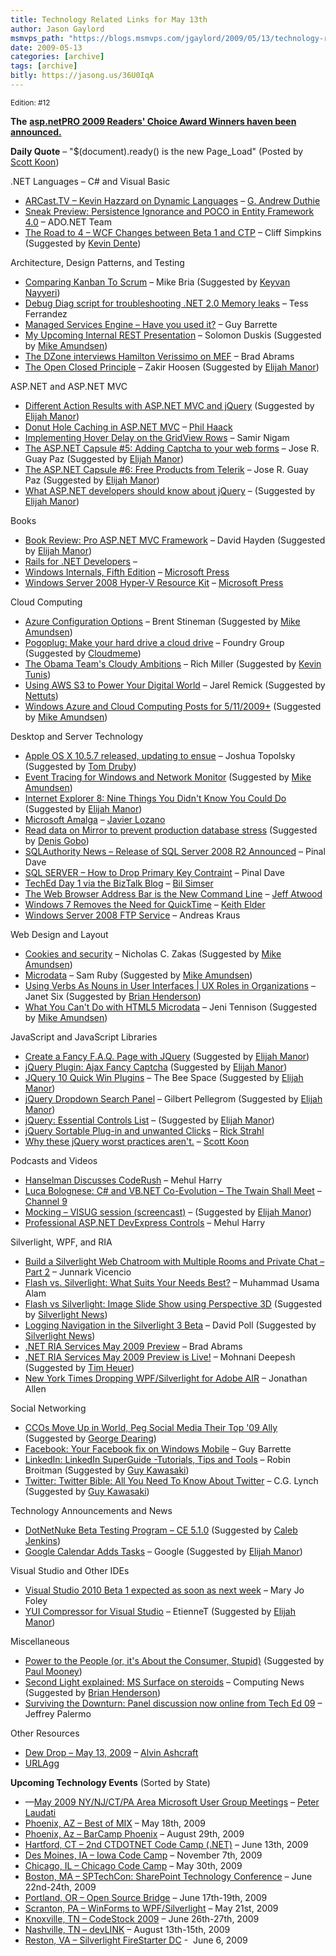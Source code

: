 ```yaml
---
title: Technology Related Links for May 13th
author: Jason Gaylord
msmvps_path: "https://blogs.msmvps.com/jgaylord/2009/05/13/technology-related-links-for-may-13th/"
date: 2009-05-13
categories: [archive]
tags: [archive]
bitly: https://jasong.us/36U0IqA
---
```


<small>Edition: #12</small>

**The** [**asp.netPRO 2009 Readers' Choice Award Winners haven been announced.**](http://www.aspnetpro.com/articles/2009/05/asp200905rca_f/asp200905rca_f.asp)

**Daily Quote** – "$(document).ready() is the new Page\_Load" (Posted by [Scott Koon](http://twitter.com/lazycoder))

.NET Languages – C# and Visual Basic

-   [ARCast.TV – Kevin Hazzard on Dynamic Languages](http://blogs.msdn.com/gduthie/archive/2009/05/12/arcast-tv-kevin-hazzard-on-dynamic-languages.aspx) – [G. Andrew Duthie](http://twitter.com/devhammer)
-   [Sneak Preview: Persistence Ignorance and POCO in Entity Framework 4.0](http://blogs.msdn.com/adonet/archive/2009/05/11/sneak-preview-persistence-ignorance-and-poco-in-entity-framework-4-0.aspx) – ADO.NET Team
-   [The Road to 4 – WCF Changes between Beta 1 and CTP](http://blogs.msdn.com/endpoint/archive/2009/05/07/the-road-to-4-wcf-changes-between-beta-1-and-ctp.aspx) – Cliff Simpkins (Suggested by [Kevin Dente](http://twitter.com/kevindente))

Architecture, Design Patterns, and Testing

-   [Comparing Kanban To Scrum](http://www.infoq.com/news/2009/05/kniberg-kanban-v-scrum) – Mike Bria (Suggested by [Keyvan Nayyeri](http://twitter.com/keyvan))
-   [Debug Diag script for troubleshooting .NET 2.0 Memory leaks](http://blogs.msdn.com/tess/archive/2009/05/12/debug-diag-script-for-troubleshooting-net-2-0-memory-leaks.aspx) – Tess Ferrandez
-   [Managed Services Engine – Have you used it?](http://weblogs.asp.net/guybarrette/archive/2009/05/12/managed-services-engine-have-you-used-it.aspx) – Guy Barrette
-   [My Upcoming Internal REST Presentation](http://www.jroller.com/Solomon/entry/my_upcoming_internal_rest_presentation) – Solomon Duskis (Suggested by [Mike Amundsen](http://twitter.com/mamund))
-   [The DZone interviews Hamilton Verissimo on MEF](http://blogs.msdn.com/brada/archive/2009/05/12/the-dzone-interviews-hamilton-verissimo-on-mef.aspx) – Brad Abrams
-   [The Open Closed Principle](http://www.codeproject.com/KB/architecture/OpenClosedPrinciple.aspx) – Zakir Hoosen (Suggested by [Elijah Manor](http://twitter.com/elijahmanor))

ASP.NET and ASP.NET MVC

-   [Different Action Results with ASP.NET MVC and jQuery](http://www.sogeti-phoenix.com/Blogs/post/2009/05/Different-Action-Results-with-ASPNET-MVC-and-jQuery.aspx) (Suggested by [Elijah Manor](http://twitter.com/elijahmanor))
-   [Donut Hole Caching in ASP.NET MVC](http://haacked.com/archive/2009/05/12/donut-hole-caching.aspx) – [Phil Haack](http://twitter.com/haacked)
-   [Implementing Hover Delay on the GridView Rows](http://www.codeproject.com/KB/webforms/Hover_Delay.aspx) – Samir Nigam
-   [The ASP.NET Capsule #5: Adding Captcha to your web forms](http://weblogs.asp.net/joseguay/archive/2009/05/12/the-asp-net-capsule-5-adding-captcha-to-your-web-forms.aspx) – Jose R. Guay Paz (Suggested by [Elijah Manor](http://twitter.com/elijahmanor))
-   [The ASP.NET Capsule #6: Free Products from Telerik](http://weblogs.asp.net/joseguay/archive/2009/05/12/the-asp-net-capsule-6-free-products-from-telerik.aspx) – Jose R. Guay Paz (Suggested by [Elijah Manor](http://twitter.com/elijahmanor))
-   [What ASP.NET developers should know about jQuery](http://encosia.com/2009/05/13/what-aspnet-developers-should-know-about-jquery/) – (Suggested by [Elijah Manor](http://twitter.com/elijahmanor))

Books

-   [Book Review: Pro ASP.NET MVC Framework](http://davidhayden.com/blog/dave/archive/2009/05/11/ProASPNETMVCFrameworkBookReview.aspx) – David Hayden (Suggested by [Elijah Manor](http://twitter.com/elijahmanor))
-   [Rails for .NET Developers](http://www.pragprog.com/titles/cerailn/rails-for-net-developers) –
-   [Windows Internals, Fifth Edition](http://blogs.msdn.com/microsoft_press/archive/2009/05/11/rtm-d-today-windows-internals-fifth-edition.aspx) – [Microsoft Press](http://twitter.com/MicrosoftPress)
-   [Windows Server 2008 Hyper-V Resource Kit](http://blogs.msdn.com/microsoft_press/archive/2009/05/13/rtm-d-today-windows-server-2008-hyper-v-resource-kit.aspx) – [Microsoft Press](http://twitter.com/MicrosoftPress)

Cloud Computing

-   [Azure Configuration Options](http://bstineman.spaces.live.com/Blog/cns!61AEA8168D26EA6B!291.entry) – Brent Stineman (Suggested by [Mike Amundsen](http://twitter.com/mamund))
-   [Pogoplug: Make your hard drive a cloud drive](http://www.foundrygroup.com/blog/archives/2009/05/pogoplug-make-your-hard-drive.php) – Foundry Group (Suggested by [Cloudmeme](http://twitter.com/cloudmeme))
-   [The Obama Team's Cloudy Ambitions](http://www.datacenterknowledge.com/archives/2009/05/13/the-obama-teams-cloudy-ambitions/) – Rich Miller (Suggested by [Kevin Tunis](http://twitter.com/Tunis))
-   [Using AWS S3 to Power Your Digital World](http://blog.themeforest.net/general/using-aws-s3-to-power-your-digital-world/) – Jarel Remick (Suggested by [Nettuts](http://twitter.com/nettuts))
-   [Windows Azure and Cloud Computing Posts for 5/11/2009+](http://oakleafblog.blogspot.com/2009/05/windows-azure-and-cloud-computing-posts_12.html) (Suggested by [Mike Amundsen](http://twitter.com/mamund))

Desktop and Server Technology

-   [Apple OS X 10.5.7 released, updating to ensue](http://www.engadget.com/2009/05/12/apple-os-x-10-5-7-released-updating-to-ensue/) – Joshua Topolsky (Suggested by [Tom Druby](http://twitter.com/drubyt))
-   [Event Tracing for Windows and Network Monitor](http://blogs.technet.com/netmon/archive/2009/05/13/event-tracing-for-windows-and-network-monitor.aspx) (Suggested by [Mike Amundsen](http://twitter.com/mamund))
-   [Internet Explorer 8: Nine Things You Didn't Know You Could Do](http://www.pcmag.com/article2/0,2817,2346881,00.asp) (Suggested by [Elijah Manor](http://twitter.com/elijahmanor))
-   [Microsoft Amalga](http://www.microsoft.com/amalga/default.mspx) – [Javier Lozano](http://twitter.com/jglozano)
-   [Read data on Mirror to prevent production database stress](http://blogs.lessthandot.com/index.php/DataMgmt/DBAdmin/MSSQLServerAdmin/read-data-on-mirror-to-prevent-productio) (Suggested by [Denis Gobo](http://twitter.com/DenisGobo))
-   [SQLAuthority News – Release of SQL Server 2008 R2 Announced](http://blog.sqlauthority.com/2009/05/12/sqlauthority-news-release-of-sql-server-2008-r2-announced/) – Pinal Dave
-   [SQL SERVER – How to Drop Primary Key Contraint](http://blog.sqlauthority.com/2009/05/12/sql-server-how-to-drop-primary-key-contraint/) – Pinal Dave
-   [TechEd Day 1 via the BizTalk Blog](http://weblogs.asp.net/bsimser/archive/2009/05/13/teched-day-1-via-the-biztalk-blog.aspx) – [Bil Simser](http://twitter.com/bsimser)
-   [The Web Browser Address Bar is the New Command Line](http://www.codinghorror.com/blog/archives/001265.html) – [Jeff Atwood](http://twitter.com/CodingHorror)
-   [Windows 7 Removes the Need for QuickTime](http://keithelder.net/blog/archive/2009/05/12/windows-7-removes-the-need-for-quicktime.aspx) – [Keith Elder](http://twitter.com/keithelder)
-   [Windows Server 2008 FTP Service](http://www.andreas-kraus.net/blog/windows-server-2008-ftp-service/) – Andreas Kraus

Web Design and Layout

-   [Cookies and security](http://www.nczonline.net/blog/2009/05/12/cookies-and-security/) – Nicholas C. Zakas (Suggested by [Mike Amundsen](http://twitter.com/mamund))
-   [Microdata](http://intertwingly.net/blog/2009/05/12/Microdata) – Sam Ruby (Suggested by [Mike Amundsen](http://twitter.com/mamund))
-   [Using Verbs As Nouns in User Interfaces | UX Roles in Organizations](http://www.uxmatters.com/mt/archives/2009/05/using-verbs-as-nouns-in-user-interfaces-ux-roles-in-organizations.php) – Janet Six (Suggested by [Brian Henderson](http://twitter.com/brian_henderson))
-   [What You Can't Do with HTML5 Microdata](http://www.jenitennison.com/blog/node/103) – Jeni Tennison (Suggested by [Mike Amundsen](http://twitter.com/mamund))

JavaScript and JavaScript Libraries

-   [Create a Fancy F.A.Q. Page with JQuery](http://www.bitrepository.com/fancy-faq.html) (Suggested by [Elijah Manor](http://twitter.com/elijahmanor))
-   [jQuery Plugin: Ajax Fancy Captcha](http://www.webdesignbeach.com/beachbar/ajax-fancy-captcha-jquery-plugin) (Suggested by [Elijah Manor](http://twitter.com/elijahmanor))
-   [JQuery 10 Quick Win Plugins](http://www.exploremyblog.com/blog_contents.php?blogid=277) – The Bee Space (Suggested by [Elijah Manor](http://twitter.com/elijahmanor))
-   [jQuery Dropdown Search Panel](http://www.gilbertpellegrom.co.uk/jquery-dropdown-search-panel/) – Gilbert Pellegrom (Suggested by [Elijah Manor](http://twitter.com/elijahmanor))
-   [jQuery: Essential Controls List](http://wiki.jqueryui.com/Essential-Controls-List) – (Suggested by [Elijah Manor](http://twitter.com/elijahmanor))
-   [jQuery Sortable Plug-in and unwanted Clicks](http://west-wind.com/Weblog/posts/762598.aspx) – [Rick Strahl](http://twitter.com/rickstrahl)
-   [Why these jQuery worst practices aren't.](http://www.lazycoder.com/weblog/2009/05/12/why-these-jquery-worst-practices-arent/) – [Scott Koon](http://twitter.com/lazycoder)

Podcasts and Videos

-   [Hanselman Discusses CodeRush](http://community.devexpress.com/blogs/aspnet/archive/2009/05/11/video-hanselman-discusses-coderush.aspx) – Mehul Harry
-   [Luca Bolognese: C# and VB.NET Co-Evolution – The Twain Shall Meet](http://channel9.msdn.com/posts/Charles/Luca-Bolognese-C-and-VBNET-Co-Evolution-The-Twain-Shall-Meet/) – [Channel 9](http://twitter.com/ch9)
-   [Mocking – VISUG session (screencast)](http://blog.maartenballiauw.be/post/2009/05/13/Mocking-VISUG-session-(screencast).aspx) – (Suggested by [Elijah Manor](http://twitter.com/elijahmanor))
-   [Professional ASP.NET DevExpress Controls](http://community.devexpress.com/blogs/aspnet/archive/2009/05/12/announcing-professional-asp-net-devexpress-controls.aspx) – Mehul Harry

Silverlight, WPF, and RIA

-   [Build a Silverlight Web Chatroom with Multiple Rooms and Private Chat – Part 2](http://www.junnark.com/Articles/Build-a-Silverlight-Web-Chatroom-with-Multiple-Rooms-and-Private-Chat-Part-2.aspx) – Junnark Vicencio
-   [Flash vs. Silverlight: What Suits Your Needs Best?](http://www.smashingmagazine.com/2009/05/09/flash-vs-silverlight-what-suits-your-needs-best/) – Muhammad Usama Alam
-   [Flash vs Silverlight: Image Slide Show using Perspective 3D](http://www.shinedraw.com/3d-illusion/flash-vs-silverlight-image-slide-show-using-perspective-3d/) (Suggested by [Silverlight News](http://twitter.com/SilverlightNews))
-   [Logging Navigation in the Silverlight 3 Beta](http://www.davidpoll.com/?p=42) – David Poll (Suggested by [Silverlight News](http://twitter.com/SilverlightNews))
-   [.NET RIA Services May 2009 Preview](http://blogs.msdn.com/brada/archive/2009/05/11/net-ria-services-may-2009-preview.aspx) – Brad Abrams
-   [.NET RIA Services May 2009 Preview is Live!](http://silverlight.net/forums/t/95364.aspx) – Mohnani Deepesh (Suggested by [Tim Heuer](http://twitter.com/timheuer))
-   [New York Times Dropping WPF/Silverlight for Adobe AIR](http://www.infoq.com/news/2009/05/Times-AIR-Reader) – Jonathan Allen

Social Networking

-   [CCOs Move Up in World, Peg Social Media Their Top '09 Ally](http://www.marketingvox.com/ccos-move-up-in-world-peg-social-media-their-top-09-ally-044054/?utm_campaign=rssfeed&utm_source=mv&utm_medium=textlink) (Suggested by [George Dearing](http://twitter.com/GeorgeDearing))
-   [Facebook: Your Facebook fix on Windows Mobile](http://weblogs.asp.net/guybarrette/archive/2009/05/12/your-facebook-fix-on-windows-mobile.aspx) – Guy Barrette
-   [LinkedIn: LinkedIn SuperGuide -Tutorials, Tips and Tools](http://www.interactiveinsightsgroup.com/blog1/linkedin-superguidetutorials-tips-and-tool/) – Robin Broitman (Suggested by [Guy Kawasaki](http://twitter.com/guykawasaki))
-   [Twitter: Twitter Bible: All You Need To Know About Twitter](http://www.computerworld.com/action/article.do?command=viewArticleBasic&taxonomyName=&articleId=9132843&taxonomyId=&intsrc=kc_feat) – C.G. Lynch (Suggested by [Guy Kawasaki](http://twitter.com/guykawasaki))

Technology Announcements and News

-   [DotNetNuke Beta Testing Program – CE 5.1.0](http://www.dotnetnuke.com/Development/ReleaseManagement/BetaTestingProgram/tabid/1123/Default.aspx) (Suggested by [Caleb Jenkins](http://twitter.com/CalebJenkins))
-   [Google Calendar Adds Tasks](http://googlesystem.blogspot.com/2009/05/google-calendar-adds-tasks.html) – Google (Suggested by [Elijah Manor](http://twitter.com/elijahmanor))

Visual Studio and Other IDEs

-   [Visual Studio 2010 Beta 1 expected as soon as next week](http://blogs.zdnet.com/microsoft/?p=2769) – Mary Jo Foley
-   [YUI Compressor for Visual Studio](http://blog.lavablast.com/post/2009/05/YUI-Compressor-for-Visual-Studio.aspx) – EtienneT (Suggested by [Elijah Manor](http://twitter.com/elijahmanor))

Miscellaneous

-   [Power to the People (or, it's About the Consumer, Stupid)](http://blogs.amd.com/nigeldessau/2009/05/13/power-to-the-people-or-it%e2%80%99s-about-the-consumer-stupid/) (Suggested by [Paul Mooney](http://twitter.com/moon))
-   [Second Light explained: MS Surface on steroids](http://www.techradar.com/news/computing/second-light-explained-ms-surface-on-steroids-598017?src=rss&attr=all) – Computing News (Suggested by [Brian Henderson](http://twitter.com/brian_henderson))
-   [Surviving the Downturn: Panel discussion now online from Tech Ed 09](http://jeffreypalermo.com/blog/surviving-the-downturn-panel-discussion-now-online-from-tech-ed-09/) – Jeffrey Palermo

Other Resources

-   [Dew Drop – May 13, 2009](http://www.alvinashcraft.com/2009/05/13/dew-drop-may-13-2009/) – [Alvin Ashcraft](http://twitter.com/alvinashcraft)
-   [URLAgg](http://urlagg.com/)

**Upcoming Technology Events** (Sorted by State)

-   —[May 2009 NY/NJ/CT/PA Area Microsoft User Group Meetings](http://blogs.msdn.com/peterlau/archive/2009/05/05/may-2009-area-user-group-meetings.aspx) – [Peter Laudati](http://twitter.com/jrzyshr) 
-   [Phoenix, AZ – Best of MIX](http://timheuer.com/blog/archive/2009/05/12/best-of-mix-phoenix-silverlight.aspx) – May 18th, 2009
-   [Phoenix, Az – BarCamp Phoenix](http://barcamp.org/BarCampPhoenix) – August 29th, 2009
-   [Hartford, CT – 2nd CTDOTNET Code Camp (.NET)](http://ctdotnet.org/codecamp2.aspx) – June 13th, 2009
-   [Des Moines, IA – Iowa Code Camp](http://iowacodecamp.com/default.aspx) – November 7th, 2009
-   [Chicago, IL – Chicago Code Camp](http://chicagocodecamp-blogs.eventbrite.com/) – May 30th, 2009
-   [Boston, MA – SPTechCon: SharePoint Technology Conference](http://www.sptechcon.com) – June 22nd-24th, 2009
-   [Portland, OR – Open Source Bridge](http://www.developerfusion.com/event/12569/open-source-bridge/) – June 17th-19th, 2009
-   [Scranton, PA – WinForms to WPF/Silverlight](http://dotnetvalley.com/events/eventdetails.aspx?eventid=80) – May 21st, 2009
-   [Knoxville, TN – CodeStock 2009](http://www.codestock.org/) – June 26th-27th, 2009
-   [Nashville, TN – devLINK](http://devlink.net) – August 13th-15th, 2009
-   [Reston, VA – Silverlight FireStarter DC](http://franksworld.com/blog/archive/2009/05/06/11482.aspx) -  June 6, 2009